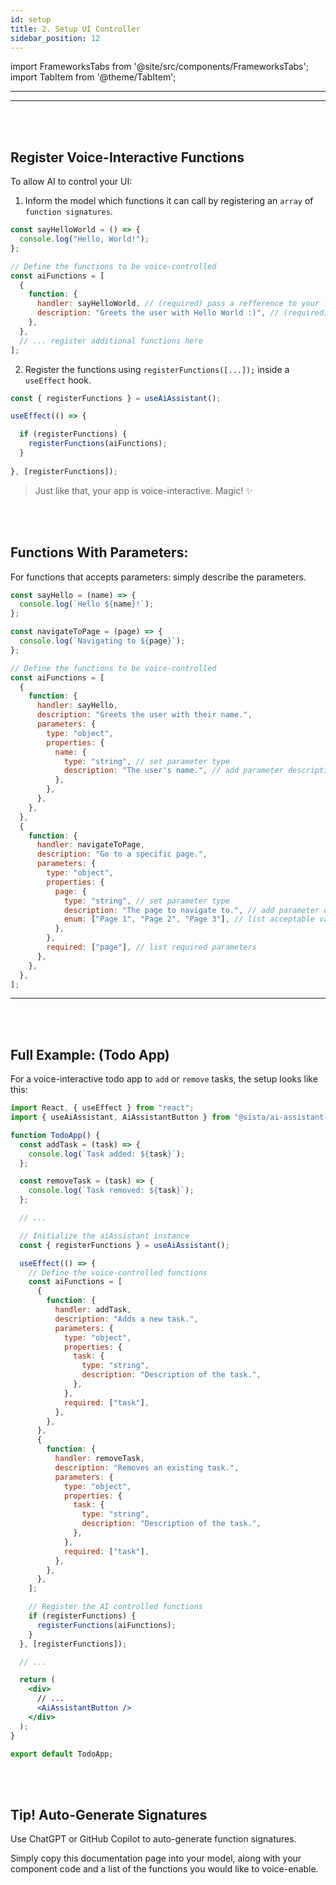 ```yaml
---
id: setup
title: 2. Setup UI Controller
sidebar_position: 12
---
```


import FrameworksTabs from '@site/src/components/FrameworksTabs';
import TabItem from '@theme/TabItem';

---

<FrameworksTabs>
<TabItem value='react'>

---

<br/>
<br/>

## Register Voice-Interactive Functions

To allow AI to control your UI:

1. Inform the model which functions it can call by registering an `array` of `function signatures`.

```jsx
const sayHelloWorld = () => {
  console.log("Hello, World!");
};

// Define the functions to be voice-controlled
const aiFunctions = [
  {
    function: {
      handler: sayHelloWorld, // (required) pass a refference to your function
      description: "Greets the user with Hello World :)", // (required) its important to include clear description (our smart AI automatically handles different variations.)
    },
  },
  // ... register additional functions here
];
```

2. Register the functions using `registerFunctions([...]);` inside a `useEffect` hook.

```jsx
const { registerFunctions } = useAiAssistant();

useEffect(() => {

  if (registerFunctions) {
    registerFunctions(aiFunctions);
  }
  
}, [registerFunctions]);
```

> Just like that, your app is voice-interactive. Magic! :sparkles:

<br/>
<br/>

## Functions With Parameters:

For functions that accepts parameters: simply describe the parameters.

```jsx
const sayHello = (name) => {
  console.log(`Hello ${name}!`);
};

const navigateToPage = (page) => {
  console.log(`Navigating to ${page}`);
};

// Define the functions to be voice-controlled
const aiFunctions = [
  {
    function: {
      handler: sayHello,
      description: "Greets the user with their name.",
      parameters: {
        type: "object",
        properties: {
          name: {
            type: "string", // set parameter type
            description: "The user's name.", // add parameter description
          },
        },
      },
    },
  },
  {
    function: {
      handler: navigateToPage,
      description: "Go to a specific page.",
      parameters: {
        type: "object",
        properties: {
          page: {
            type: "string", // set parameter type
            description: "The page to navigate to.", // add parameter description
            enum: ["Page 1", "Page 2", "Page 3"], // list acceptable values
          },
        },
        required: ["page"], // list required parameters
      },
    },
  },
];
```

---

<br/>
<br/>

## Full Example: (Todo App)

For a voice-interactive todo app to `add` or `remove` tasks, the setup looks like this:

```jsx
import React, { useEffect } from "react";
import { useAiAssistant, AiAssistantButton } from "@sista/ai-assistant-react";

function TodoApp() {
  const addTask = (task) => {
    console.log(`Task added: ${task}`);
  };

  const removeTask = (task) => {
    console.log(`Task removed: ${task}`);
  };

  // ...

  // Initialize the aiAssistant instance
  const { registerFunctions } = useAiAssistant();

  useEffect(() => {
    // Define the voice-controlled functions
    const aiFunctions = [
      {
        function: {
          handler: addTask,
          description: "Adds a new task.",
          parameters: {
            type: "object",
            properties: {
              task: {
                type: "string",
                description: "Description of the task.",
              },
            },
            required: ["task"],
          },
        },
      },
      {
        function: {
          handler: removeTask,
          description: "Removes an existing task.",
          parameters: {
            type: "object",
            properties: {
              task: {
                type: "string",
                description: "Description of the task.",
              },
            },
            required: ["task"],
          },
        },
      },
    ];

    // Register the AI controlled functions
    if (registerFunctions) {
      registerFunctions(aiFunctions);
    }
  }, [registerFunctions]);

  // ...

  return (
    <div>
      // ...
      <AiAssistantButton />
    </div>
  );
}

export default TodoApp;
```


<br/>
<br/>

## Tip! Auto-Generate Signatures

Use ChatGPT or GitHub Copilot to auto-generate function signatures. 

Simply copy this documentation page into your model, along with your component code and a list of the functions you would like to voice-enable.



</TabItem>

</FrameworksTabs>
